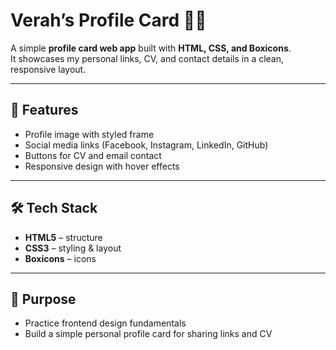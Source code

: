 # Verah’s Profile Card 👩‍💻

A simple **profile card web app** built with **HTML, CSS, and Boxicons**.  
It showcases my personal links, CV, and contact details in a clean, responsive layout.  

---

## 🚀 Features  
- Profile image with styled frame  
- Social media links (Facebook, Instagram, LinkedIn, GitHub)  
- Buttons for CV and email contact  
- Responsive design with hover effects  

---

## 🛠️ Tech Stack  
- **HTML5** – structure  
- **CSS3** – styling & layout  
- **Boxicons** – icons  

---

## 🎯 Purpose  
- Practice frontend design fundamentals  
- Build a simple personal profile card for sharing links and CV  
